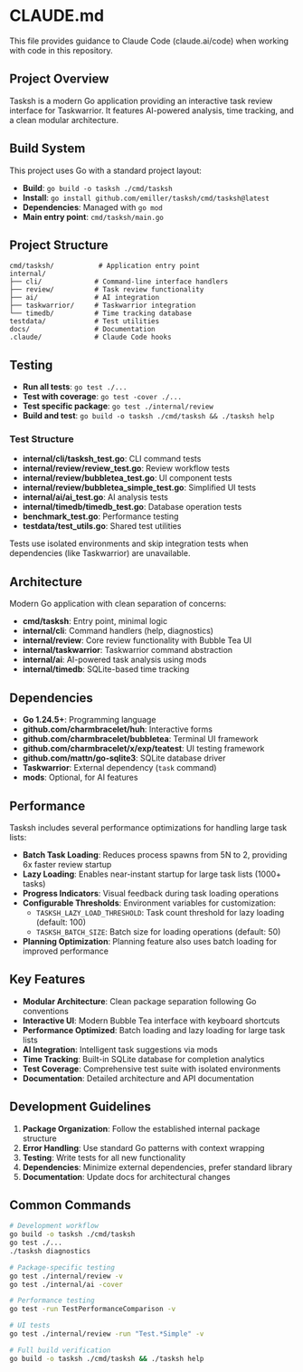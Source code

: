 # CLAUDE.md

This file provides guidance to Claude Code (claude.ai/code) when working with code in this repository.

## Project Overview

Tasksh is a modern Go application providing an interactive task review interface for Taskwarrior. It features AI-powered analysis, time tracking, and a clean modular architecture.

## Build System

This project uses Go with a standard project layout:

- **Build**: `go build -o tasksh ./cmd/tasksh`
- **Install**: `go install github.com/emiller/tasksh/cmd/tasksh@latest`
- **Dependencies**: Managed with `go mod`
- **Main entry point**: `cmd/tasksh/main.go`

## Project Structure

```
cmd/tasksh/           # Application entry point
internal/
├── cli/             # Command-line interface handlers
├── review/          # Task review functionality  
├── ai/              # AI integration
├── taskwarrior/     # Taskwarrior integration
└── timedb/          # Time tracking database
testdata/            # Test utilities
docs/                # Documentation
.claude/             # Claude Code hooks
```

## Testing

- **Run all tests**: `go test ./...`
- **Test with coverage**: `go test -cover ./...`
- **Test specific package**: `go test ./internal/review`
- **Build and test**: `go build -o tasksh ./cmd/tasksh && ./tasksh help`

### Test Structure

- **internal/cli/tasksh_test.go**: CLI command tests
- **internal/review/review_test.go**: Review workflow tests
- **internal/review/bubbletea_test.go**: UI component tests
- **internal/review/bubbletea_simple_test.go**: Simplified UI tests
- **internal/ai/ai_test.go**: AI analysis tests
- **internal/timedb/timedb_test.go**: Database operation tests
- **benchmark_test.go**: Performance testing
- **testdata/test_utils.go**: Shared test utilities

Tests use isolated environments and skip integration tests when dependencies (like Taskwarrior) are unavailable.

## Architecture

Modern Go application with clean separation of concerns:

- **cmd/tasksh**: Entry point, minimal logic
- **internal/cli**: Command handlers (help, diagnostics)
- **internal/review**: Core review functionality with Bubble Tea UI
- **internal/taskwarrior**: Taskwarrior command abstraction
- **internal/ai**: AI-powered task analysis using mods
- **internal/timedb**: SQLite-based time tracking

## Dependencies

- **Go 1.24.5+**: Programming language
- **github.com/charmbracelet/huh**: Interactive forms
- **github.com/charmbracelet/bubbletea**: Terminal UI framework
- **github.com/charmbracelet/x/exp/teatest**: UI testing framework
- **github.com/mattn/go-sqlite3**: SQLite database driver
- **Taskwarrior**: External dependency (`task` command)
- **mods**: Optional, for AI features

## Performance

Tasksh includes several performance optimizations for handling large task lists:

- **Batch Task Loading**: Reduces process spawns from 5N to 2, providing 6x faster review startup
- **Lazy Loading**: Enables near-instant startup for large task lists (1000+ tasks)
- **Progress Indicators**: Visual feedback during task loading operations
- **Configurable Thresholds**: Environment variables for customization:
  - `TASKSH_LAZY_LOAD_THRESHOLD`: Task count threshold for lazy loading (default: 100)
  - `TASKSH_BATCH_SIZE`: Batch size for loading operations (default: 50)
- **Planning Optimization**: Planning feature also uses batch loading for improved performance

## Key Features

- **Modular Architecture**: Clean package separation following Go conventions
- **Interactive UI**: Modern Bubble Tea interface with keyboard shortcuts
- **Performance Optimized**: Batch loading and lazy loading for large task lists
- **AI Integration**: Intelligent task suggestions via mods
- **Time Tracking**: Built-in SQLite database for completion analytics
- **Test Coverage**: Comprehensive test suite with isolated environments
- **Documentation**: Detailed architecture and API documentation

## Development Guidelines

1. **Package Organization**: Follow the established internal package structure
2. **Error Handling**: Use standard Go patterns with context wrapping
3. **Testing**: Write tests for all new functionality
4. **Dependencies**: Minimize external dependencies, prefer standard library
5. **Documentation**: Update docs for architectural changes

## Common Commands

```bash
# Development workflow
go build -o tasksh ./cmd/tasksh
go test ./...
./tasksh diagnostics

# Package-specific testing
go test ./internal/review -v
go test ./internal/ai -cover

# Performance testing
go test -run TestPerformanceComparison -v

# UI tests
go test ./internal/review -run "Test.*Simple" -v

# Full build verification
go build -o tasksh ./cmd/tasksh && ./tasksh help
```